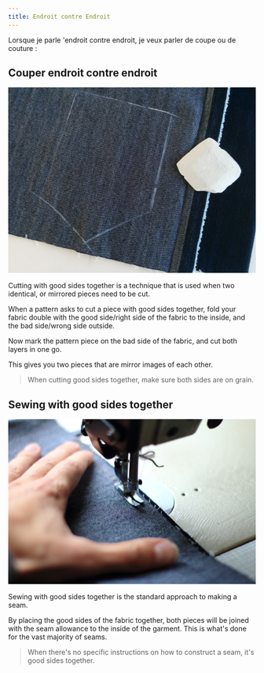 ```yaml
---
title: Endroit contre Endroit
---
```


Lorsque je parle 'endroit contre endroit, je veux parler de coupe ou de couture :

## Couper endroit contre endroit

![A pocket is marked on the bad side of a piece of double-folded denim, ready to be cut good sides together. After cutting both layers, this will yield two pockets that are mirror images of each other.](cutting-good-sides-together.jpg)

Cutting with good sides together is a technique that is used when two identical, or mirrored pieces need to be cut.

When a pattern asks to cut a piece with good sides together, fold your fabric double with the good side/right side of the fabric to the inside, and the bad side/wrong side outside.

Now mark the pattern piece on the bad side of the fabric, and cut both layers in one go.

This gives you two pieces that are mirror images of each other.

> When cutting good sides together, make sure both sides are on grain.

## Sewing with good sides together

![A piece of denim is sewn with good sides together.](sewing-good-sides-together.jpg)

Sewing with good sides together is the standard approach to making a seam.

By placing the good sides of the fabric together, both pieces will be joined with the seam allowance to the inside of the garment. This is what's done for the vast majority of seams.

> When there's no specific instructions on how to construct a seam, it's good sides together.
